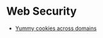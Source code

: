 Web Security
============

 * [Yummy cookies across domains](https://github.com/blog/1466-yummy-cookies-across-domains)
